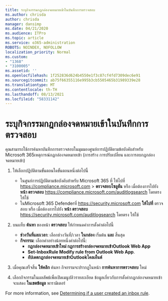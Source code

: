 ```yaml
---
title: ระบุกิจกรรมกฎกล่องจดหมายเข้าในบันทึกการตรวจสอบ
ms.author: chrisda
author: chrisda
manager: dansimp
ms.date: 04/21/2020
ms.audience: ITPro
ms.topic: article
ms.service: o365-administration
ROBOTS: NOINDEX, NOFOLLOW
localization_priority: Normal
ms.custom:
- "1368"
- "3100005"
ms.assetid: ''
ms.openlocfilehash: 1f252836d624b4550e1f3c87cf4fd7309dec6e91
ms.sourcegitcommit: ab75f66355116e995b3cb5505465b31989339e28
ms.translationtype: MT
ms.contentlocale: th-TH
ms.lasthandoff: 08/13/2021
ms.locfileid: "58331142"
---
```

# <a name="identify-inbox-rule-activity-in-audit-logs"></a>ระบุกิจกรรมกฎกล่องจดหมายเข้าในบันทึกการตรวจสอบ

คุณสามารถใช้การค้นหาบันทึกการตรวจสอบในมุมมองศูนย์การปฏิบัติตามข้อบังคับสําหรับ Microsoft 365เหตุการณ์กฎกล่องจดหมายเข้า (การสร้าง การปรับเปลี่ยน และการลบกฎกล่องจดหมายเข้า)

1. ให้เลือกปฏิบัติตามขั้นตอนใดขั้นตอนหนึ่งต่อไปนี้
   - ในศูนย์การปฏิบัติตามข้อบังคับสําหรับ Microsoft 365 ที่ ให้ไปที่ <https://compliance.microsoft.com>  \> **ตรวจสอบโซลูชัน** หรือ เมื่อต้องการไปยัง **หน้า ตรวจสอบ** <https://compliance.microsoft.com/auditlogsearch> โดยตรง ให้ใช้
   - ในMicrosoft 365 Defenderที่ <https://security.microsoft.com> **ให้ไปที่** ตรวจสอบ หรือ เมื่อต้องการไปยัง **หน้า ตรวจสอบ** <https://security.microsoft.com/auditlogsearch> โดยตรง ให้ใช้

2. บนแท็บ **ค้นหา** ของหน้า **ตรวจสอบ** ให้กําหนดค่าการตั้งค่าต่อไปนี้
   - **ช่วงวันที่และเวลา**: เลือกช่วงวันที่/เวลา **ในกล่อง** เริ่มต้น **และ** สิ้นสุด
   - **กิจกรรม**: เลือกค่าอย่างน้อยหนึ่งค่าต่อไปนี้:
     - **กฎกล่องจดหมายเข้าใหม่ กฎการสร้างกล่องจดหมายเข้าOutlook Web App**
     - **Set-InboxRule Modify rule from Outlook Web App**.
     - **อัปเดตกฎกล่องจดหมายเข้าOutlookไคลเอ็นต์**

3. เมื่อคุณเสร็จสิ้น **ให้คลิก** ค้นหา กิจกรรมจะปรากฏในหน้า **การค้นหาการตรวจสอบ** ใหม่

4. เลือกกิจกรรมในผลลัพธ์เพื่อเปิดเมนูปลิวรายละเอียด ข้อมูลเกี่ยวกับการตั้งค่ากฎกล่องจดหมายเข้าจะแสดง **ในเขตข้อมูล** พารามิเตอร์

For more information, see [Determining if a user created an inbox rule](https://docs.microsoft.com/microsoft-365/compliance/auditing-troubleshooting-scenarios#determine-if-a-user-created-an-inbox-rule).

